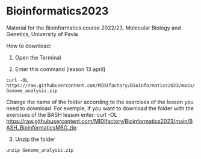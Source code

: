 # Bioinformatics2023
Material for the Bioinformatics course 2022/23, Molecular Biology and Genetics, University of Pavia


How to download:
1. Open the Terminal

2. Enter this command (lesson 13 april)

`
curl -OL  https://raw.githubusercontent.com/MIDIfactory/Bioinformatics2023/main/Genome_analysis.zip
`

Change the name of the folder according to the exercises of the lesson you need to download. For exemple, if you want to download the folder with the exercises of the BASH lesson enter: 
curl -OL  https://raw.githubusercontent.com/MIDIfactory/Bioinformatics2023/main/BASH_BioinformaticsMBG.zip



3. Unzip the folder

`
unzip Genome_analysis.zip
`
 
